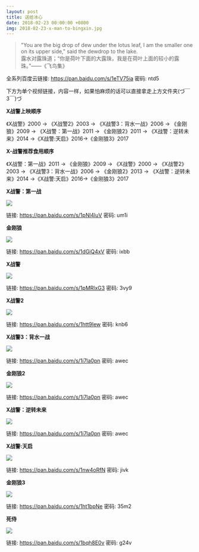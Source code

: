 ```yaml
---
layout: post
title: 送给冰心
date: 2018-02-23 00:00:00 +0800
img: 2018-02-23-x-man-to-bingxin.jpg
---
```


> "You are the big drop of dew under the lotus leaf, I am the smaller one on its upper side," said the dewdrop to the lake. <br>
> 露水对露珠道；“你是荷叶下面的大露珠，我是在荷叶上面的较小的露珠。”——《飞鸟集》

全系列百度云链接: https://pan.baidu.com/s/1eTV75ia 密码: ntd5

下方为单个视频链接，内容一样，如果怕麻烦的话可以直接拿走上方文件夹(づ￣ 3￣)づ

**X战警上映顺序**

《X战警》2000 → 《X战警2》2003 → 《X战警3：背水一战》2006 → 《金刚狼》2009 → 《X战警：第一战》2011 → 《金刚狼2》2011 → 《X战警：逆转未来》2014 →《X战警:天启》2016→《金刚狼3》2017

**X-战警推荐食用顺序**

《X战警：第一战》2011 → 《金刚狼》2009 → 《X战警》2000 → 《X战警2》2003 → 《X战警3：背水一战》2006 → 
《金刚狼2》2013 → 《X战警：逆转未来》2014 →《X战警:天启》2016→《金刚狼3》2017

**X战警：第一战**

![](https://img1.doubanio.com/view/photo/sqxs/public/p2310314267.webp)

链接: https://pan.baidu.com/s/1pNl4luV 密码: um1i

**金刚狼**

![](https://img1.doubanio.com/view/photo/sqxs/public/p1817633637.webp)

链接: https://pan.baidu.com/s/1dGiQ4xV 密码: ixbb

**X战警**

![](https://img1.doubanio.com/view/photo/sqxs/public/p2151474239.webp)

链接: https://pan.baidu.com/s/1pMRlxG3 密码: 3vy9

**X战警2**

![](https://img1.doubanio.com/view/photo/sqxs/public/p726783507.webp)

链接: https://pan.baidu.com/s/1htt9Iew 密码: knb6

**X战警3：背水一战**

![](https://img3.doubanio.com/view/photo/l/public/p2230029851.webp)

链接: https://pan.baidu.com/s/1i7la0pn 密码: awec

**金刚狼2**

![](https://img1.doubanio.com/view/photo/l/public/p2151837688.webp)

链接: https://pan.baidu.com/s/1i7la0pn 密码: awec

**X战警：逆转未来**

![](https://img1.doubanio.com/view/photo/l/public/p2184540188.webp)

链接: https://pan.baidu.com/s/1i7la0pn 密码: awec

**X战警:天启**

![](https://img1.doubanio.com/view/photo/l/public/p2348883437.webp)

链接: https://pan.baidu.com/s/1nw4oRfN 密码: jivk

**金刚狼3**

![](https://img3.doubanio.com/view/photo/l/public/p2431980130.webp)

链接: https://pan.baidu.com/s/1ht1bpNe 密码: 35m2

**死侍**

![](https://img1.doubanio.com/view/photo/l/public/p2256637468.webp)

链接: https://pan.baidu.com/s/1bqh8E0v 密码: g24v